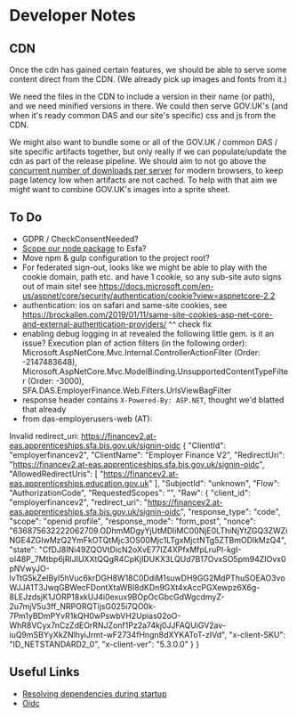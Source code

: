# Developer Notes

## CDN

Once the cdn has gained certain features, we should be able to serve some content direct from the CDN. (We already pick up images and fonts from it.)

We need the files in the CDN to include a version in their name (or path), and we need minified versions in there. We could then serve GOV.UK's (and when it's ready common DAS and our site's specific) css and js from the CDN.

We might also want to bundle some or all of the GOV.UK / common DAS / site specific artifacts together, but only really if we can populate/update the cdn as part of the release pipeline. We should aim to not go above the [concurrent number of downloads per server](https://stackoverflow.com/questions/985431/max-parallel-http-connections-in-a-browser) for modern browsers, to keep page latency low when artifacts are not cached. To help with that aim we might want to combine GOV.UK's images into a sprite sheet.

## To Do

* GDPR / CheckConsentNeeded?
* [Scope our node package](https://docs.npmjs.com/misc/scope) to Esfa?
* Move npm & gulp configuration to the project root?
* For federated sign-out, looks like we might be able to play with the cookie domain, path etc. and have 1 cookie, so any sub-site auto signs out of main site! see https://docs.microsoft.com/en-us/aspnet/core/security/authentication/cookie?view=aspnetcore-2.2
* authentication: ios on safari and same-site cookies, see https://brockallen.com/2019/01/11/same-site-cookies-asp-net-core-and-external-authentication-providers/
^^ check fix
* enabling debug logging in at revealed the following little gem. is it an issue?
Execution plan of action filters (in the following order): Microsoft.AspNetCore.Mvc.Internal.ControllerActionFilter (Order: -2147483648), Microsoft.AspNetCore.Mvc.ModelBinding.UnsupportedContentTypeFilter (Order: -3000), SFA.DAS.EmployerFinance.Web.Filters.UrlsViewBagFilter
* response header contains `X-Powered-By: ASP.NET`, thought we'd blatted that already
* from das-employerusers-web (AT):

Invalid redirect_uri: https://financev2.at-eas.apprenticeships.sfa.bis.gov.uk/signin-oidc
 {
  "ClientId": "employerfinancev2",
  "ClientName": "Employer Finance V2",
  "RedirectUri": "https://financev2.at-eas.apprenticeships.sfa.bis.gov.uk/signin-oidc",
  "AllowedRedirectUris": [
    "https://financev2.at-eas.apprenticeships.education.gov.uk"
  ],
  "SubjectId": "unknown",
  "Flow": "AuthorizationCode",
  "RequestedScopes": "",
  "Raw": {
    "client_id": "employerfinancev2",
    "redirect_uri": "https://financev2.at-eas.apprenticeships.sfa.bis.gov.uk/signin-oidc",
    "response_type": "code",
    "scope": "openid profile",
    "response_mode": "form_post",
    "nonce": "636875632222062709.ODhmMDgyYjUtMDliMC00NjE0LThiNjYtZGQ3ZWZiNGE4ZGIwMzQ2YmFkOTQtMjc3OS00Mjc1LTgxMjctNTg5ZTBmODlkMzQ4",
    "state": "CfDJ8INi49ZQOVtDicN2oXvE77IZ4XPfxMfpLruPI-kgI-oI48P_7Mtbp6jRlJIUXXtQQgR4CpKjIDUKX3LQUd7B17OvxSO5pm94ZIOvx0pNVwyJO-lvTtG5kZeIByI5hVuc6krDGH8W18C0DdiM1suwDH9GG2MdPThuSOEAO3voWJJA1T3JwqGBWecFDontXtaWBl8dKDn9GXt4xAccPGXewpz6X6g-8LEJzdsjK1JORP18xkUJ4i0exux9BOpOcGbcGdWgcdmyZ-2u7mjV5u3ff_NRPORQTijsG025i7QO0k-7Pm1yBDmPYvR1kQH0wPswbVH2Upias02oO-WhR8VCyx7nCzZdEOrRNJZonf1Pz2a74kj0JJFAQUiGV2av-iuQ9mSBYyXkZNlhyiJrmt-wF2734fHngn8dXYKAToT-zIVd",
    "x-client-SKU": "ID_NETSTANDARD2_0",
    "x-client-ver": "5.3.0.0"
  }
}



## Useful Links

* [Resolving dependencies during startup](https://stackoverflow.com/questions/32459670/resolving-instances-with-asp-net-core-di)
* [Oidc](https://identityserver4.readthedocs.io/en/latest/quickstarts/3_interactive_login.html)
